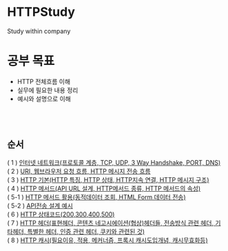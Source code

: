 # HTTPStudy
Study within company

# 공부 목표

- HTTP 전체흐름 이해
- 실무에 필요한 내용 정리
- 예시와 설명으로 이해
  <br/><br/><br/><br/>

## 순서

( 1 ) [인터넷 네트워크(프로토콜 계층, TCP, UDP, 3 Way Handshake, PORT, DNS)](https://github.com/KimYongJ/HTTPStudy/blob/main/yongju/chapter_1.md)
<br/>
( 2 ) [URI, 웹브라우저 요청 흐름, HTTP 메시지 전송 흐름](https://github.com/KimYongJ/HTTPStudy/blob/main/yongju/chapter_2.md)
<br/>
( 3 ) [HTTP 기본(HTTP 특징, HTTP 상태, HTTP지속 연결, HTTP 메시지 구조)](https://github.com/KimYongJ/HTTPStudy/blob/main/yongju/chapter_3.md)
<br/>
( 4 ) [HTTP 메서드(API URL 설계, HTTP메서드 종류, HTTP 메서드의 속성)](https://github.com/KimYongJ/HTTPStudy/blob/main/yongju/chapter_4.md)
<br/>
( 5-1 ) [HTTP 메서드 활용(동적데이터 조회, HTML Form 데이터 전송)](https://github.com/KimYongJ/HTTPStudy/blob/main/yongju/chapter_5-1.md)
<br/>
( 5-2 ) [API전송 설계 예시](https://github.com/KimYongJ/HTTPStudy/blob/main/yongju/chapter_5-2%20API.md)
<br/>
( 6 ) [HTTP 상태코드(200,300,400,500)](https://github.com/KimYongJ/HTTPStudy/blob/main/yongju/chapter_6.md)
<br/>
( 7 ) [HTTP 헤더(표현헤더, 콘텐츠 네고시에이션(협상)헤더들, 전송방식 관련 헤더, 기타헤더, 특별한 헤더, 인증 관련 헤더, 쿠키와 관련된 것)](https://github.com/KimYongJ/HTTPStudy/blob/main/yongju/chapter_7.md)
<br/>
( 8 ) [HTTP 캐시(필요이유, 적용, 메커너즘, 프록시 캐시도입개념, 캐시무효화등)](https://github.com/KimYongJ/HTTPStudy/blob/main/yongju/chapter_8.md)
   <br/><br/><br/><br/>
